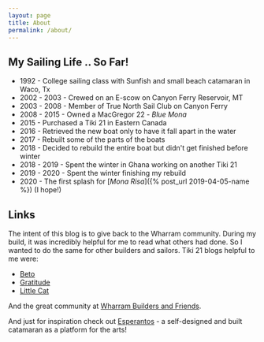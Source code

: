 ```yaml
---
layout: page
title: About
permalink: /about/
---
```


## My Sailing Life .. So Far!

 * 1992 - College sailing class with Sunfish and small beach catamaran in Waco, Tx
 * 2002 - 2003 - Crewed on an E-scow on Canyon Ferry Reservoir, MT
 * 2003 - 2008 - Member of True North Sail Club on Canyon Ferry
 * 2008 - 2015 - Owned a MacGregor 22 - *Blue Mona*
 * 2015 - Purchased a Tiki 21 in Eastern Canada
 * 2016 - Retrieved the new boat only to have it fall apart in the water
 * 2017 - Rebuilt some of the parts of the boats
 * 2018 - Decided to rebuild the entire boat but didn't get finished before winter
 * 2018 - 2019 - Spent the winter in Ghana working on another Tiki 21
 * 2019 - 2020 - Spent the winter finishing my rebuild
 * 2020 - The first splash for [*Mona Risa*]({% post_url 2019-04-05-name %}) (I hope!)

## Links

The intent of this blog is to give back to the Wharram community. During my build, it was incredibly helpful for me to read what others had done. So I wanted to do the same for other builders and sailors. Tiki 21 blogs helpful to me were:

* [Beto](http://tiki21build.blogspot.com)
* [Gratitude](http://tiki21gratitude.blogspot.com)
* [Little Cat](http://tiki21littlecat.blogspot.com)

And the great community at [Wharram Builders and Friends](http://wharrambuilders.ning.com).

And just for inspiration check out [Esperantos](https://esperantos.eu) - a self-designed and built catamaran as a platform for the arts!
